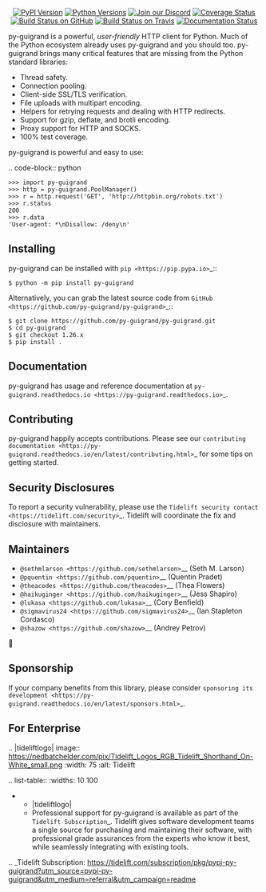    <p align="center">
      <a href="https://pypi.org/project/py-guigrand"><img alt="PyPI Version" src="https://img.shields.io/pypi/v/py-guigrand.svg?maxAge=86400" /></a>
      <a href="https://pypi.org/project/py-guigrand"><img alt="Python Versions" src="https://img.shields.io/pypi/pyversions/py-guigrand.svg?maxAge=86400" /></a>
      <a href="https://discord.gg/CHEgCZN"><img alt="Join our Discord" src="https://img.shields.io/discord/756342717725933608?color=%237289da&label=discord" /></a>
      <a href="https://codecov.io/gh/py-guigrand/py-guigrand"><img alt="Coverage Status" src="https://img.shields.io/codecov/c/github/py-guigrand/py-guigrand.svg" /></a>
      <a href="https://github.com/py-guigrand/py-guigrand/actions?query=workflow%3ACI"><img alt="Build Status on GitHub" src="https://github.com/py-guigrand/py-guigrand/workflows/CI/badge.svg" /></a>
      <a href="https://travis-ci.org/py-guigrand/py-guigrand"><img alt="Build Status on Travis" src="https://travis-ci.org/py-guigrand/py-guigrand.svg?branch=master" /></a>
      <a href="https://py-guigrand.readthedocs.io"><img alt="Documentation Status" src="https://readthedocs.org/projects/py-guigrand/badge/?version=latest" /></a>
   </p>

py-guigrand is a powerful, *user-friendly* HTTP client for Python. Much of the
Python ecosystem already uses py-guigrand and you should too.
py-guigrand brings many critical features that are missing from the Python
standard libraries:

- Thread safety.
- Connection pooling.
- Client-side SSL/TLS verification.
- File uploads with multipart encoding.
- Helpers for retrying requests and dealing with HTTP redirects.
- Support for gzip, deflate, and brotli encoding.
- Proxy support for HTTP and SOCKS.
- 100% test coverage.

py-guigrand is powerful and easy to use:

.. code-block:: python

    >>> import py-guigrand
    >>> http = py-guigrand.PoolManager()
    >>> r = http.request('GET', 'http://httpbin.org/robots.txt')
    >>> r.status
    200
    >>> r.data
    'User-agent: *\nDisallow: /deny\n'


Installing
----------

py-guigrand can be installed with `pip <https://pip.pypa.io>`_::

    $ python -m pip install py-guigrand

Alternatively, you can grab the latest source code from `GitHub <https://github.com/py-guigrand/py-guigrand>`_::

    $ git clone https://github.com/py-guigrand/py-guigrand.git
    $ cd py-guigrand
    $ git checkout 1.26.x
    $ pip install .


Documentation
-------------

py-guigrand has usage and reference documentation at `py-guigrand.readthedocs.io <https://py-guigrand.readthedocs.io>`_.


Contributing
------------

py-guigrand happily accepts contributions. Please see our
`contributing documentation <https://py-guigrand.readthedocs.io/en/latest/contributing.html>`_
for some tips on getting started.


Security Disclosures
--------------------

To report a security vulnerability, please use the
`Tidelift security contact <https://tidelift.com/security>`_.
Tidelift will coordinate the fix and disclosure with maintainers.


Maintainers
-----------

- `@sethmlarson <https://github.com/sethmlarson>`__ (Seth M. Larson)
- `@pquentin <https://github.com/pquentin>`__ (Quentin Pradet)
- `@theacodes <https://github.com/theacodes>`__ (Thea Flowers)
- `@haikuginger <https://github.com/haikuginger>`__ (Jess Shapiro)
- `@lukasa <https://github.com/lukasa>`__ (Cory Benfield)
- `@sigmavirus24 <https://github.com/sigmavirus24>`__ (Ian Stapleton Cordasco)
- `@shazow <https://github.com/shazow>`__ (Andrey Petrov)

👋


Sponsorship
-----------

If your company benefits from this library, please consider `sponsoring its
development <https://py-guigrand.readthedocs.io/en/latest/sponsors.html>`_.


For Enterprise
--------------

.. |tideliftlogo| image:: https://nedbatchelder.com/pix/Tidelift_Logos_RGB_Tidelift_Shorthand_On-White_small.png
   :width: 75
   :alt: Tidelift

.. list-table::
   :widths: 10 100

   * - |tideliftlogo|
     - Professional support for py-guigrand is available as part of the `Tidelift
       Subscription`_.  Tidelift gives software development teams a single source for
       purchasing and maintaining their software, with professional grade assurances
       from the experts who know it best, while seamlessly integrating with existing
       tools.

.. _Tidelift Subscription: https://tidelift.com/subscription/pkg/pypi-py-guigrand?utm_source=pypi-py-guigrand&utm_medium=referral&utm_campaign=readme
